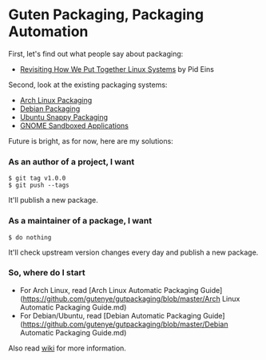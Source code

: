 Guten Packaging, Packaging Automation
=====================================

First, let's find out what people say about packaging:

* [Revisiting How We Put Together Linux Systems](http://0pointer.net/blog/revisiting-how-we-put-together-linux-systems.html) by Pid Eins

Second, look at the existing packaging systems:

* [Arch Linux Packaging](https://wiki.archlinux.org/index.php/Creating_packages)
* [Debian Packaging](https://wiki.debian.org/Packaging)
* [Ubuntu Snappy Packaging](https://developer.ubuntu.com/en/snappy/tutorials/build-snaps)
* [GNOME Sandboxed Applications](https://blogs.gnome.org/mclasen/2015/01/21/sandboxed-applications-for-gnome)

Future is bright, as for now, here are my solutions:

### As an author of a project, I want

```
$ git tag v1.0.0
$ git push --tags
```

It'll publish a new package.

### As a maintainer of a package, I want

```
$ do nothing
```

It'll check upstream version changes every day and publish a new package.

### So, where do I start

* For Arch Linux, read [Arch Linux Automatic Packaging Guide](https://github.com/gutenye/gutpackaging/blob/master/Arch Linux Automatic Packaging Guide.md)
* For Debian/Ubuntu, read [Debian Automatic Packaging Guide](https://github.com/gutenye/gutpackaging/blob/master/Debian Automatic Packaging Guide.md)

Also read [wiki](https://github.com/gutenye/gutpackaing/wiki) for more information.

